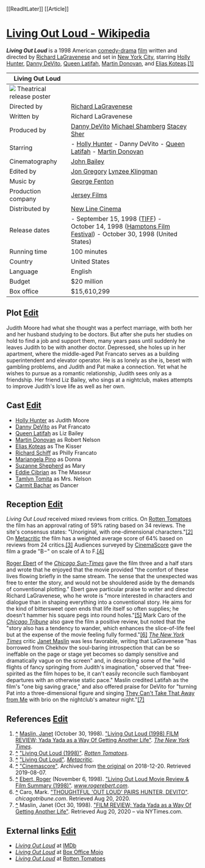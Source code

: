 [[ReadItLater]] [[Article]]

# [Living Out Loud - Wikipedia](https://en.m.wikipedia.org/wiki/Living_Out_Loud)

***Living Out Loud*** is a 1998 American [comedy-drama](https://en.m.wikipedia.org/wiki/Comedy-drama "Comedy-drama") [film](https://en.m.wikipedia.org/wiki/Film "Film") written and directed by [Richard LaGravenese](https://en.m.wikipedia.org/wiki/Richard_LaGravenese "Richard LaGravenese") and set in [New York City](https://en.m.wikipedia.org/wiki/New_York_City "New York City"), starring [Holly Hunter](https://en.m.wikipedia.org/wiki/Holly_Hunter "Holly Hunter"), [Danny DeVito](https://en.m.wikipedia.org/wiki/Danny_DeVito "Danny DeVito"), [Queen Latifah](https://en.m.wikipedia.org/wiki/Queen_Latifah "Queen Latifah"), [Martin Donovan](https://en.m.wikipedia.org/wiki/Martin_Donovan "Martin Donovan"), and [Elias Koteas](https://en.m.wikipedia.org/wiki/Elias_Koteas "Elias Koteas").[\[1\]](https://en.m.wikipedia.org/wiki/Living_Out_Loud#cite_note-1)

| Living Out Loud |  |
| --- | --- |
| [![](https://upload.wikimedia.org/wikipedia/en/thumb/3/33/LivingOutLoudPoster.jpg/220px-LivingOutLoudPoster.jpg)](https://en.m.wikipedia.org/wiki/File:LivingOutLoudPoster.jpg)  Theatrical release poster   |  |
| Directed by | [Richard LaGravenese](https://en.m.wikipedia.org/wiki/Richard_LaGravenese "Richard LaGravenese") |
| Written by | Richard LaGravenese |
| Produced by | [Danny DeVito](https://en.m.wikipedia.org/wiki/Danny_DeVito "Danny DeVito")   [Michael Shamberg](https://en.m.wikipedia.org/wiki/Michael_Shamberg "Michael Shamberg")   [Stacey Sher](https://en.m.wikipedia.org/wiki/Stacey_Sher "Stacey Sher") |
| Starring |   -   [Holly Hunter](https://en.m.wikipedia.org/wiki/Holly_Hunter "Holly Hunter") -   Danny DeVito -   [Queen Latifah](https://en.m.wikipedia.org/wiki/Queen_Latifah "Queen Latifah") -   [Martin Donovan](https://en.m.wikipedia.org/wiki/Martin_Donovan "Martin Donovan")     |
| Cinematography | [John Bailey](https://en.m.wikipedia.org/wiki/John_Bailey_(cinematographer) "John Bailey (cinematographer)") |
| Edited by | [Jon Gregory](https://en.m.wikipedia.org/wiki/Jon_Gregory_(film_editor) "Jon Gregory (film editor)")   [Lynzee Klingman](https://en.m.wikipedia.org/wiki/Lynzee_Klingman "Lynzee Klingman") |
| Music by | [George Fenton](https://en.m.wikipedia.org/wiki/George_Fenton "George Fenton") |
|   Production   company   |   [Jersey Films](https://en.m.wikipedia.org/wiki/Jersey_Films "Jersey Films")     |
| Distributed by | [New Line Cinema](https://en.m.wikipedia.org/wiki/New_Line_Cinema "New Line Cinema") |
|   Release dates   |   -   September 15, 1998 ([TIFF](https://en.m.wikipedia.org/wiki/Toronto_International_Film_Festival "Toronto International Film Festival")) -   October 14, 1998 ([Hamptons Film Festival](https://en.m.wikipedia.org/wiki/Hamptons_International_Film_Festival "Hamptons International Film Festival")) -   October 30, 1998 (United States)     |
|   Running time   | 100 minutes |
| Country | United States |
| Language | English |
| Budget | $20 million |
| Box office | $15,610,299 |

## Plot [Edit](https://en.m.wikipedia.org/w/index.php?title=Living_Out_Loud&action=edit&section=1 "Edit section: Plot")

Judith Moore had what she thought was a perfect marriage, with both her and her husband studying to be doctors. But after she puts her studies on hold to find a job and support them, many years pass until suddenly he leaves Judith to be with another doctor. Depressed, she holes up in her apartment, where the middle-aged Pat Francato serves as a building superintendent and elevator operator. He is as lonely as she is, beset with gambling problems, and Judith and Pat make a connection. Yet what he wishes to pursue as a romantic relationship, Judith sees only as a friendship. Her friend Liz Bailey, who sings at a nightclub, makes attempts to improve Judith's love life as well as her own.

## Cast [Edit](https://en.m.wikipedia.org/w/index.php?title=Living_Out_Loud&action=edit&section=2 "Edit section: Cast")

-   [Holly Hunter](https://en.m.wikipedia.org/wiki/Holly_Hunter "Holly Hunter") as Judith Moore
-   [Danny DeVito](https://en.m.wikipedia.org/wiki/Danny_DeVito "Danny DeVito") as Pat Francato
-   [Queen Latifah](https://en.m.wikipedia.org/wiki/Queen_Latifah "Queen Latifah") as Liz Bailey
-   [Martin Donovan](https://en.m.wikipedia.org/wiki/Martin_Donovan "Martin Donovan") as Robert Nelson
-   [Elias Koteas](https://en.m.wikipedia.org/wiki/Elias_Koteas "Elias Koteas") as The Kisser
-   [Richard Schiff](https://en.m.wikipedia.org/wiki/Richard_Schiff "Richard Schiff") as Philly Francato
-   [Mariangela Pino](https://en.m.wikipedia.org/wiki/Mariangela_Pino "Mariangela Pino") as Donna
-   [Suzanne Shepherd](https://en.m.wikipedia.org/wiki/Suzanne_Shepherd "Suzanne Shepherd") as Mary
-   [Eddie Cibrian](https://en.m.wikipedia.org/wiki/Eddie_Cibrian "Eddie Cibrian") as The Masseur
-   [Tamlyn Tomita](https://en.m.wikipedia.org/wiki/Tamlyn_Tomita "Tamlyn Tomita") as Mrs. Nelson
-   [Carmit Bachar](https://en.m.wikipedia.org/wiki/Carmit_Bachar "Carmit Bachar") as Dancer

## Reception [Edit](https://en.m.wikipedia.org/w/index.php?title=Living_Out_Loud&action=edit&section=3 "Edit section: Reception")

*Living Out Loud* received mixed reviews from critics. On [Rotten Tomatoes](https://en.m.wikipedia.org/wiki/Rotten_Tomatoes "Rotten Tomatoes") the film has an approval rating of 59% rating based on 34 reviews. The site's consensus states: "Unoriginal, with one-dimensional characters."[\[2\]](https://en.m.wikipedia.org/wiki/Living_Out_Loud#cite_note-tomatoes-2) On [Metacritic](https://en.m.wikipedia.org/wiki/Metacritic "Metacritic") the film has a weighted average score of 64% based on reviews from 24 critics.[\[3\]](https://en.m.wikipedia.org/wiki/Living_Out_Loud#cite_note-metacritic-3) Audiences surveyed by [CinemaScore](https://en.m.wikipedia.org/wiki/CinemaScore "CinemaScore") gave the film a grade "B−" on scale of A to F.[\[4\]](https://en.m.wikipedia.org/wiki/Living_Out_Loud#cite_note-4)

[Roger Ebert](https://en.m.wikipedia.org/wiki/Roger_Ebert "Roger Ebert") of the *[Chicago Sun-Times](https://en.m.wikipedia.org/wiki/Chicago_Sun-Times "Chicago Sun-Times")* gave the film three and a half stars and wrote that he enjoyed that the movie provided "the comfort of these lives flowing briefly in the same stream. The sense that the unexpected was free to enter the story, and would not be shouldered aside by the demands of conventional plotting." Ebert gave particular praise to writer and director Richard LaGravenese, who he wrote is "more interested in characters and dialogue than in shaping everything into a conventional story. He aims for the kind of bittersweet open ends that life itself so often supplies; he doesn't hammer his square pegs into round holes."[\[5\]](https://en.m.wikipedia.org/wiki/Living_Out_Loud#cite_note-Ebert-5) Mark Caro of the *[Chicago Tribune](https://en.m.wikipedia.org/wiki/Chicago_Tribune "Chicago Tribune")* also gave the film a positive review, but noted that the "story also has a tendency to wander, which enhances the slice-of-life feel but at the expense of the movie feeling fully formed."[\[6\]](https://en.m.wikipedia.org/wiki/Living_Out_Loud#cite_note-6) *[The New York Times](https://en.m.wikipedia.org/wiki/The_New_York_Times "The New York Times")* critic [Janet Maslin](https://en.m.wikipedia.org/wiki/Janet_Maslin "Janet Maslin") was less favorable, writing that LaGravenese "has borrowed from Chekhov the soul-baring introspection that can be so ineffable on the page or stage yet becomes so damply sensitive and dramatically vague on the screen" and, in describing some of the "wild flights of fancy springing from Judith's imagination," observed that "free-spirited as the film hopes to be, it can't easily reconcile such flamboyant departures with an otherwise static pace." Maslin credited Latifah as the film's "one big saving grace," and also offered praise for DeVito for "turning Pat into a three-dimensional figure and singing [They Can't Take That Away from Me](https://en.m.wikipedia.org/wiki/They_Can%27t_Take_That_Away_from_Me "They Can't Take That Away from Me") with brio on the nightclub's amateur night."[\[7\]](https://en.m.wikipedia.org/wiki/Living_Out_Loud#cite_note-maslin-7)

## References [Edit](https://en.m.wikipedia.org/w/index.php?title=Living_Out_Loud&action=edit&section=4 "Edit section: References")

1.  **[^](https://en.m.wikipedia.org/wiki/Living_Out_Loud#cite_ref-1)** [Maslin, Janet](https://en.m.wikipedia.org/wiki/Janet_Maslin "Janet Maslin") (October 30, 1998). ["Living Out Loud (1998) FILM REVIEW; Yada Yada as a Way Of Getting Another Life"](https://movies.nytimes.com/movie/review?res=9E0DE6D61F3CF933A05753C1A96E958260). *[The New York Times](https://en.m.wikipedia.org/wiki/The_New_York_Times "The New York Times")*.
2.  **[^](https://en.m.wikipedia.org/wiki/Living_Out_Loud#cite_ref-tomatoes_2-0)** ["Living Out Loud (1998)"](https://www.rottentomatoes.com/m/living_out_loud). *[Rotten Tomatoes](https://en.m.wikipedia.org/wiki/Rotten_Tomatoes "Rotten Tomatoes")*.
3.  **[^](https://en.m.wikipedia.org/wiki/Living_Out_Loud#cite_ref-metacritic_3-0)** ["Living Out Loud"](https://www.metacritic.com/movie/living-out-loud). *[Metacritic](https://en.m.wikipedia.org/wiki/Metacritic "Metacritic")*.
4.  **[^](https://en.m.wikipedia.org/wiki/Living_Out_Loud#cite_ref-4)** ["Cinemascore"](https://web.archive.org/web/20181220122629/https://www.cinemascore.com/publicsearch/index/title/). Archived from [the original](https://www.cinemascore.com/publicsearch/index/title/) on 2018-12-20. Retrieved 2019-08-07.
5.  **[^](https://en.m.wikipedia.org/wiki/Living_Out_Loud#cite_ref-Ebert_5-0)** [Ebert, Roger](https://en.m.wikipedia.org/wiki/Roger_Ebert "Roger Ebert") (November 6, 1998). ["Living Out Loud Movie Review & Film Summary (1998)"](https://www.rogerebert.com/reviews/living-out-loud-1998). *www.rogerebert.com*.
6.  **[^](https://en.m.wikipedia.org/wiki/Living_Out_Loud#cite_ref-6)** Caro, Mark. ["THOUGHTFUL 'OUT LOUD' PAIRS HUNTER, DEVITO"](https://www.chicagotribune.com/news/ct-xpm-1998-11-06-9811060480-story.html). *chicagotribune.com*. Retrieved Aug 20, 2020.
7.  **[^](https://en.m.wikipedia.org/wiki/Living_Out_Loud#cite_ref-maslin_7-0)** Maslin, Janet (Oct 30, 1998). ["FILM REVIEW; Yada Yada as a Way Of Getting Another Life"](https://www.nytimes.com/1998/10/30/movies/film-review-yada-yada-as-a-way-of-getting-another-life.html). Retrieved Aug 20, 2020 – via NYTimes.com.

## External links [Edit](https://en.m.wikipedia.org/w/index.php?title=Living_Out_Loud&action=edit&section=5 "Edit section: External links")

-   [*Living Out Loud*](https://www.imdb.com/title/tt0120722/) at [IMDb](https://en.m.wikipedia.org/wiki/IMDb_(identifier) "IMDb (identifier)")
-   [*Living Out Loud*](https://www.boxofficemojo.com/movies/?id=livingoutloud.htm) at [Box Office Mojo](https://en.m.wikipedia.org/wiki/Box_Office_Mojo "Box Office Mojo")
-   [*Living Out Loud*](https://www.rottentomatoes.com/m/living_out_loud) at [Rotten Tomatoes](https://en.m.wikipedia.org/wiki/Rotten_Tomatoes "Rotten Tomatoes")